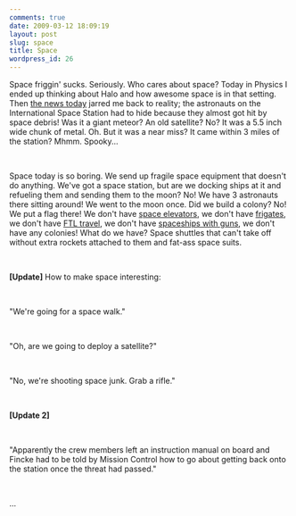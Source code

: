 ```yaml
---
comments: true
date: 2009-03-12 18:09:19
layout: post
slug: space
title: Space
wordpress_id: 26
---
```


Space friggin' sucks. Seriously. Who cares about space? Today in Physics I ended up thinking about Halo and how awesome space is in that setting. Then [the news today](http://news.yahoo.com/s/ap/20090312/ap_on_sc/space_station) jarred me back to reality; the astronauts on the International Space Station had to hide because they almost got hit by space debris! Was it a giant meteor? An old satellite? No? It was a 5.5 inch wide chunk of metal. Oh. But it was a near miss? It came within 3 miles of the station? Mhmm. Spooky...




 




Space today is so boring. We send up fragile space equipment that doesn't do anything. We've got a space station, but are we docking ships at it and refueling them and sending them to the moon? No! We have 3 astronauts there sitting around! We went to the moon once. Did we build a colony? No! We put a flag there! We don't have [space elevators](http://en.wikipedia.org/wiki/Space_elevator), we don't have [frigates](http://halo.wikia.com/wiki/UNSC_Frigate), we don't have [FTL travel](http://en.wikipedia.org/wiki/Faster-than-light), we don't have [spaceships with guns](http://halo.wikia.com/wiki/Magnetic_Accelerator_Cannon), we don't have any colonies! What do we have? Space shuttles that can't take off without extra rockets attached to them and fat-ass space suits.




 




**[Update]** How to make space interesting:




 




"We're going for a space walk."




 




"Oh, are we going to deploy a satellite?"




 




"No, we're shooting space junk. Grab a rifle."




 




**[Update 2]**




 




"Apparently the crew members left an instruction manual on board and Fincke had to be told by Mission Control how to go about getting back onto the station once the threat had passed."




 




...
